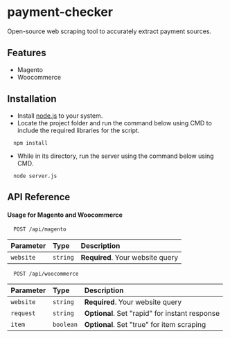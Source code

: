 
# payment-checker

Open-source web scraping tool to accurately extract payment sources.

## Features

- Magento
- Woocommerce

## Installation

- Install [node.js](https://nodejs.org/en) to your system.
- Locate the project folder and run the command below using CMD to include the required libraries for the script.

```
  npm install
```

- While in its directory, run the server using the command below using CMD.

```
  node server.js
```
## API Reference

#### Usage for Magento and Woocommerce

```
  POST /api/magento
```
| Parameter | Type     | Description                       |
| :-------- | :------- | :-------------------------------- |
| `website` | `string` | **Required**. Your website query  |
```
  POST /api/woocommerce
```

| Parameter | Type     | Description                                     |
| :-------- | :------- | :---------------------------------------------- |
| `website` | `string`  | **Required**. Your website query               |
| `request` | `string`  | **Optional**. Set "rapid" for instant response |
| `item`    | `boolean` | **Optional**. Set "true" for item scraping     |
